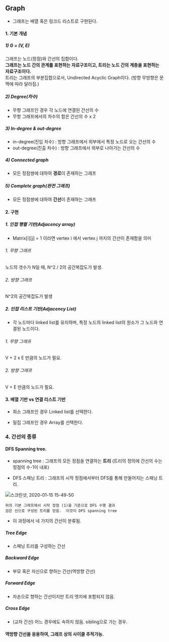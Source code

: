 

## Graph  
  * 그래프는 배열 혹은 링크드 리스트로 구현된다.  

#### 1. 기본 개념  


#####   1) G = (V, E)  
  그래프는 노드(정점)와 간선의 집합이다.  
  **그래프는 노드 간의 관계를 표현하는 자료구조이고, 트리는 노드 간의 계층을 표현하는 자료구조이다.**  
  트리는 그래프의 부분집합으로서, Undirected Acyclic Graph이다.  (방향 무방향은 문맥에 따라 달라짐.)  
  

#####   2) Degree(차수)  
  - 무향 그래프인 경우 각 노드에 연결된 간선의 수  
  - 무항 그래프에서의 차수의 합은 간선의 수 x 2  
  
  
##### 3) In-degree & out-degree  
  - in-degree(진입 차수) : 방향 그래프에서 외부에서 특정 노드로 오는 간선의 수  
  - out-degree(진출 차수) : 방향 그래프에서 외부로 나아가는 간선의 수  
  

#####   4) Connected graph  
  - 모든 정점쌍에 대하여 **경로**이 존재하는 그래프  
  
#####   5) Complete graph(완전 그래프)  
  - 모든 정점쌍에 대하여 **간선**이 존재하는 그래프  
  
#### 2. 구현  

##### 1. 인접 행렬 기반(Adjacency array)  

  *  Matrix[i][j] = 1 이라면 vertex i 에서 vertex j 까지의 간선이 존재함을 의미  
  
  ###### 1. 무향 그래프  
  노드의 갯수가 N일 때, N^2 / 2의 공간복잡도가 발생.  
  
  ###### 2. 방향 그래프
  N^2의 공간복잡도가 발생  

##### 2. 인접 리스트 기반(Adjacency List)  
  * 각 노드마다 linked list를 유지하며, 특정 노드의 linked list의 원소가 그 노드와 연결된 노드이다.  
  ###### 1. 무향 그래프  
  V + 2 x E 만큼의 노드가 필요.  
  ###### 2. 방향 그래프  
  V + E 만큼의 노드가 필요.  
  
#### 3. 배열 기반 vs 연결 리스트 기반  

* 희소 그래프인 경우 Linked list를 선택한다.

* 밀집 그래프인 경우 Array를 선택한다.  

### 4. 간선의 종류  

#### DFS Spanning tree.  
  
  * spanning tree : 그래프의 모든 정점을 연결하는 **트리**  (트리의 정의에 간선의 수는 정점의 수-1이 내포)  
  
  * DFS 스패닝 트리 : 그래프의 시작 정점에서부터 DFS를 통해 만들어지는 스패닝 트리.  
  
  ![스크린샷, 2020-01-15 15-49-50](https://user-images.githubusercontent.com/34915108/72411686-d07e5980-37ae-11ea-96c4-49234c3cc62e.png)  
  
  ```
  위의 기본 그래프에서 시작 정점 (1)을 기준으로 DFS 수행 결과 
  검은 선으로 구성된 트리를 얻음.  이것이 DFS spanning tree
  ```
  
  * 이 과정에서 네 가지의 간선이 분류됨.  
  
##### Tree Edge  
  * 스패닝 트리를 구성하는 간선  
##### Backward Edge   
  * 부모 혹은 자신으로 향하는 간선(역방향 간선)  
##### Forward Edge  
  * 자손으로 향하는 간선이지만 트리 엣지에 포함되지 않음.  
##### Cross Edge  
  * (교차 간선)  어느 경우에도 속하지 않음. sibling으로 가는 경우.  

#### 역방향 간선을 응용하여, 그래프 상의 사이클 추적가능.  
